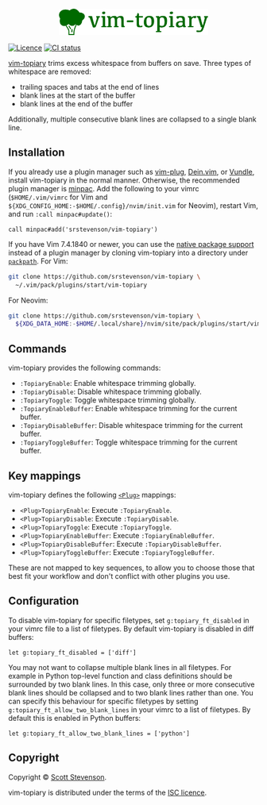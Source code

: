 <p align="center"><img src="images/vim-topiary.png" width=300></p>

[![Licence](https://img.shields.io/github/license/srstevenson/vim-topiary?label=Licence&color=blue)](https://github.com/srstevenson/vim-topiary/blob/main/LICENCE)
[![CI status](https://github.com/srstevenson/vim-topiary/workflows/CI/badge.svg)](https://github.com/srstevenson/vim-topiary/actions)

[vim-topiary] trims excess whitespace from buffers on save. Three types of
whitespace are removed:

- trailing spaces and tabs at the end of lines
- blank lines at the start of the buffer
- blank lines at the end of the buffer

Additionally, multiple consecutive blank lines are collapsed to a single blank
line.

## Installation

If you already use a plugin manager such as [vim-plug], [Dein.vim], or [Vundle],
install vim-topiary in the normal manner. Otherwise, the recommended plugin
manager is [minpac]. Add the following to your vimrc (`$HOME/.vim/vimrc` for Vim
and `${XDG_CONFIG_HOME:-$HOME/.config}/nvim/init.vim` for Neovim), restart Vim,
and run `:call minpac#update()`:

```vim
call minpac#add('srstevenson/vim-topiary')
```

If you have Vim 7.4.1840 or newer, you can use the [native package
support][packages] instead of a plugin manager by cloning vim-topiary into a
directory under [`packpath`][packpath]. For Vim:

```sh
git clone https://github.com/srstevenson/vim-topiary \
  ~/.vim/pack/plugins/start/vim-topiary
```

For Neovim:

```sh
git clone https://github.com/srstevenson/vim-topiary \
  ${XDG_DATA_HOME:-$HOME/.local/share}/nvim/site/pack/plugins/start/vim-topiary
```

## Commands

vim-topiary provides the following commands:

- `:TopiaryEnable`: Enable whitespace trimming globally.
- `:TopiaryDisable`: Disable whitespace trimming globally.
- `:TopiaryToggle`: Toggle whitespace trimming globally.
- `:TopiaryEnableBuffer`: Enable whitespace trimming for the current buffer.
- `:TopiaryDisableBuffer`: Disable whitespace trimming for the current buffer.
- `:TopiaryToggleBuffer`: Toggle whitespace trimming for the current buffer.

## Key mappings

vim-topiary defines the following [`<Plug>`][plug-mappings] mappings:

- `<Plug>TopiaryEnable`: Execute `:TopiaryEnable`.
- `<Plug>TopiaryDisable`: Execute `:TopiaryDisable`.
- `<Plug>TopiaryToggle`: Execute `:TopiaryToggle`.
- `<Plug>TopiaryEnableBuffer`: Execute `:TopiaryEnableBuffer`.
- `<Plug>TopiaryDisableBuffer`: Execute `:TopiaryDisableBuffer`.
- `<Plug>TopiaryToggleBuffer`: Execute `:TopiaryToggleBuffer`.

These are not mapped to key sequences, to allow you to choose those that best
fit your workflow and don't conflict with other plugins you use.

## Configuration

To disable vim-topiary for specific filetypes, set `g:topiary_ft_disabled` in
your vimrc file to a list of filetypes. By default vim-topiary is disabled in
diff buffers:

```vim
let g:topiary_ft_disabled = ['diff']
```

You may not want to collapse multiple blank lines in all filetypes. For example
in Python top-level function and class definitions should be surrounded by two
blank lines. In this case, only three or more consecutive blank lines should be
collapsed and to two blank lines rather than one. You can specify this behaviour
for specific filetypes by setting `g:topiary_ft_allow_two_blank_lines` in your
vimrc to a list of filetypes. By default this is enabled in Python buffers:

```vim
let g:topiary_ft_allow_two_blank_lines = ['python']
```

## Copyright

Copyright © [Scott Stevenson].

vim-topiary is distributed under the terms of the [ISC licence].

[dein.vim]: https://github.com/Shougo/dein.vim
[isc licence]: https://opensource.org/licenses/ISC
[minpac]: https://github.com/k-takata/minpac
[packages]: https://neovim.io/doc/user/repeat.html#packages
[packpath]: https://neovim.io/doc/user/options.html#'packpath'
[plug-mappings]: https://neovim.io/doc/user/map.html#%3CPlug%3E
[scott stevenson]: https://scott.stevenson.io
[vim-plug]: https://github.com/junegunn/vim-plug
[vim-topiary]: https://github.com/srstevenson/vim-topiary
[vundle]: https://github.com/VundleVim/Vundle.vim
